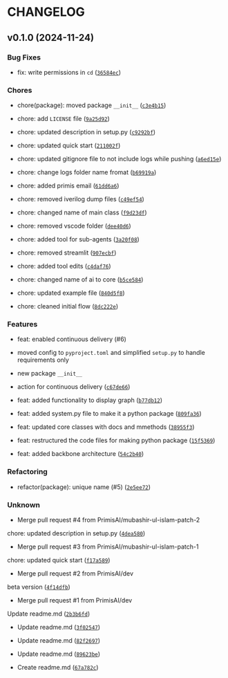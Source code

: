 # CHANGELOG


## v0.1.0 (2024-11-24)

### Bug Fixes

* fix: write permissions in `cd` ([`36584ec`](https://github.com/PrimisAI/nexus/commit/36584ec8b9c48e57cb1711fb4241988c2c37a2d9))

### Chores

* chore(package): moved package `__init__` ([`c3e4b15`](https://github.com/PrimisAI/nexus/commit/c3e4b15355e65d27b80736546eaa733cc0acd6dd))

* chore: add `LICENSE` file ([`9a25d92`](https://github.com/PrimisAI/nexus/commit/9a25d922eb9004571b464898b81d3956aa1a0280))

* chore: updated description in setup.py ([`c9292bf`](https://github.com/PrimisAI/nexus/commit/c9292bf20f45ac2f07035138b5b65c4ea79e6cbb))

* chore: updated quick start ([`211002f`](https://github.com/PrimisAI/nexus/commit/211002f6eefb576eb2a040fe9434e7fd6a6843d4))

* chore: updated gitignore file to not include logs while  pushing ([`a6ed15e`](https://github.com/PrimisAI/nexus/commit/a6ed15e013e814993323b3ea324f26031becc869))

* chore: change logs folder name fromat ([`b69919a`](https://github.com/PrimisAI/nexus/commit/b69919a69d77e48bb7b75267304d35d570074e35))

* chore: added primis email ([`61dd6a6`](https://github.com/PrimisAI/nexus/commit/61dd6a678daebe7377a6cc8e3c265fd7a15ebde5))

* chore: removed iverilog dump files ([`c49ef54`](https://github.com/PrimisAI/nexus/commit/c49ef54a7fb5d2fe660acf9927c9ace75f80a0e4))

* chore: changed name of main class ([`f9d23df`](https://github.com/PrimisAI/nexus/commit/f9d23dfabb59a5ba2b84131abf091e968631913f))

* chore: removed vscode folder ([`dee40d6`](https://github.com/PrimisAI/nexus/commit/dee40d6575e4984f32caddd646f7185d44eca6d9))

* chore: added tool for sub-agents ([`3a20f08`](https://github.com/PrimisAI/nexus/commit/3a20f08a09bcaf6100e00a2d81a3ee3f95939a83))

* chore: removed streamlit ([`907ecbf`](https://github.com/PrimisAI/nexus/commit/907ecbf09d259ecc4ffdf7a96f95d7b09178201a))

* chore: added tool edits ([`c4daf76`](https://github.com/PrimisAI/nexus/commit/c4daf760c4a73b325882bacbe343851477f924f4))

* chore: changed name of ai to core ([`b5ce584`](https://github.com/PrimisAI/nexus/commit/b5ce584350556152db5c23cc449d12e73a331b95))

* chore: updated example file ([`840d5f8`](https://github.com/PrimisAI/nexus/commit/840d5f8e5b386375bc303bfb7bab12032f8cdb98))

* chore: cleaned initial flow ([`8dc222e`](https://github.com/PrimisAI/nexus/commit/8dc222e721cc8b9b08e3fc242d5001bd9ef884ac))

### Features

* feat: enabled continuous delivery (#6)

* moved config to `pyproject.toml` and simplified `setup.py` to handle requirements only

* new package `__init__`

* action for continuous delivery ([`c67de66`](https://github.com/PrimisAI/nexus/commit/c67de664fcb68fd31252cde94ab5c97c84bedac1))

* feat: added functionality to display graph ([`b77db12`](https://github.com/PrimisAI/nexus/commit/b77db1246edc59ad3fed3a8df00297560f5637ae))

* feat: added system.py file to make it a python package ([`809fa36`](https://github.com/PrimisAI/nexus/commit/809fa369e1b6c5d75ed569f8065b434a0ee15656))

* feat: updated core classes with docs and mmethods ([`38955f3`](https://github.com/PrimisAI/nexus/commit/38955f3e975406e3daf169c6be42f17a1fbfc740))

* feat: restructured the code files for making python package ([`15f5369`](https://github.com/PrimisAI/nexus/commit/15f53697019636f7b1883e560c60322555b2b860))

* feat: added backbone architecture ([`54c2b40`](https://github.com/PrimisAI/nexus/commit/54c2b40e0a2e7b4c66db729655074479165147b7))

### Refactoring

* refactor(package): unique name (#5) ([`2e5ee72`](https://github.com/PrimisAI/nexus/commit/2e5ee72088baa8d6c77b89df68c25af36bf8a138))

### Unknown

* Merge pull request #4 from PrimisAI/mubashir-ul-islam-patch-2

chore: updated description in setup.py ([`4dea580`](https://github.com/PrimisAI/nexus/commit/4dea58073c2cf8debc68120f7c0a2b277d751f65))

* Merge pull request #3 from PrimisAI/mubashir-ul-islam-patch-1

chore: updated quick start ([`f17a589`](https://github.com/PrimisAI/nexus/commit/f17a58944f9002814ccf00879c693d974bb8a42a))

* Merge pull request #2 from PrimisAI/dev

beta version ([`4f14dfb`](https://github.com/PrimisAI/nexus/commit/4f14dfb217b742acc09d5730ae311d1d2824d3df))

* Merge pull request #1 from PrimisAI/dev

Update readme.md ([`2b3b6fd`](https://github.com/PrimisAI/nexus/commit/2b3b6fd650bf09066fd16d814ddbd59a84786e66))

* Update readme.md ([`3f02547`](https://github.com/PrimisAI/nexus/commit/3f0254708d616753543572ffe5bb126846b089f6))

* Update readme.md ([`82f2697`](https://github.com/PrimisAI/nexus/commit/82f2697ca1b56da295046e90b04281d074412a44))

* Update readme.md ([`89623be`](https://github.com/PrimisAI/nexus/commit/89623be2dd087608c35b243133bf32e48bd8c795))

* Create readme.md ([`67a782c`](https://github.com/PrimisAI/nexus/commit/67a782c3ae3e8284a226031368ec849ee38a4999))
